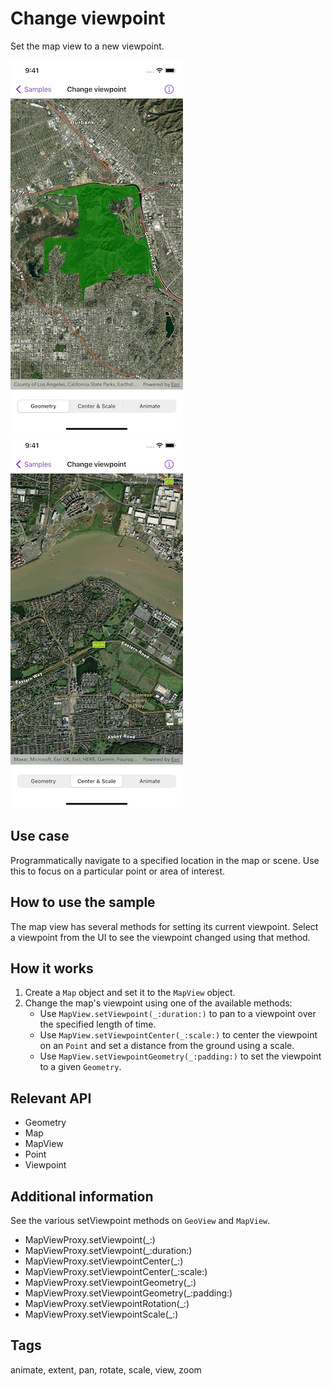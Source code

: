 # Change viewpoint

Set the map view to a new viewpoint.

![Image of change viewpoint 1](change-viewpoint-1.png)
![Image of change viewpoint 2](change-viewpoint-2.png)

## Use case

Programmatically navigate to a specified location in the map or scene. Use this to focus on a particular point or area of interest.

## How to use the sample

The map view has several methods for setting its current viewpoint. Select a viewpoint from the UI to see the viewpoint changed using that method.

## How it works

1. Create a `Map` object and set it to the `MapView` object.
2. Change the map's viewpoint using one of the available methods:
    * Use `MapView.setViewpoint(_:duration:)` to pan to a viewpoint over the specified length of time.
    * Use `MapView.setViewpointCenter(_:scale:)` to center the viewpoint on an `Point` and set a distance from the ground using a scale.
    * Use `MapView.setViewpointGeometry(_:padding:)` to set the viewpoint to a given `Geometry`.

## Relevant API

* Geometry
* Map
* MapView
* Point
* Viewpoint

## Additional information

See the various setViewpoint methods on `GeoView` and `MapView`.

* MapViewProxy.setViewpoint(_:)
* MapViewProxy.setViewpoint(_:duration:)
* MapViewProxy.setViewpointCenter(_:)
* MapViewProxy.setViewpointCenter(_:scale:)
* MapViewProxy.setViewpointGeometry(_:)
* MapViewProxy.setViewpointGeometry(_:padding:)
* MapViewProxy.setViewpointRotation(_:)
* MapViewProxy.setViewpointScale(_:)

## Tags

animate, extent, pan, rotate, scale, view, zoom
